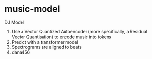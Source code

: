 # music-model
DJ Model
1. Use a Vector Quantized Autoencoder (more specifically, a Residual Vector Quantisation) to encode music into tokens
2. Predict with a transformer model
3. Spectrograms are aligned to beats
5. dana456
